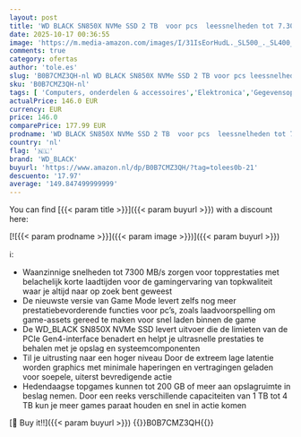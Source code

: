 ```yaml
---
layout: post
title: 'WD BLACK SN850X NVMe SSD 2 TB  voor pcs  leessnelheden tot 7.300 MB/s  schrijfsnelheden 6.600 MB/s  Game Mode 2.0  laadvoorspelling  PCIe Gen4-interface '
date: 2025-10-17 00:36:55
image: 'https://m.media-amazon.com/images/I/31IsEorHudL._SL500_._SL400_.jpg'
comments: true
category: ofertas
author: 'tole.es'
slug: 'B0B7CMZ3QH-nl WD BLACK SN850X NVMe SSD 2 TB voor pcs leessnelheden tot...'
sku: 'B0B7CMZ3QH-nl'
tags: [ 'Computers, onderdelen & accessoires','Elektronica','Gegevensopslag','Interne SSDs','Interne dataopslag','wd_black','🇳🇱', ]
actualPrice: 146.0 EUR
currency: EUR
price: 146.0
comparePrice: 177.99 EUR
prodname: 'WD BLACK SN850X NVMe SSD 2 TB  voor pcs  leessnelheden tot 7.300 MB/s  schrijfsnelheden 6.600 MB/s  Game Mode 2.0  laadvoorspelling  PCIe Gen4-interface '
country: 'nl'
flag: '🇳🇱'
brand: 'WD_BLACK'
buyurl: 'https://www.amazon.nl/dp/B0B7CMZ3QH/?tag=tolees0b-21'
descuento: '17.97'
average: '149.847499999999'
---
```


You can find [{{< param title >}}]({{< param buyurl >}}) with a discount here:

[![{{< param prodname >}}]({{< param image >}})]({{< param buyurl >}})

ℹ️:

- Waanzinnige snelheden tot 7300 MB/s zorgen voor topprestaties met belachelijk korte laadtijden voor de gamingervaring van topkwaliteit waar je altijd naar op zoek bent geweest
- De nieuwste versie van Game Mode levert zelfs nog meer prestatiebevorderende functies voor pc’s, zoals laadvoorspelling om game-assets gereed te maken voor snel laden binnen de game
- De WD_BLACK SN850X NVMe SSD levert uitvoer die de limieten van de PCIe Gen4-interface benadert en helpt je ultrasnelle prestaties te behalen met je opslag en systeemcomponenten
- Til je uitrusting naar een hoger niveau Door de extreem lage latentie worden graphics met minimale haperingen en vertragingen geladen voor soepele, uiterst bevredigende actie
- Hedendaagse topgames kunnen tot 200 GB of meer aan opslagruimte in beslag nemen. Door een reeks verschillende capaciteiten van 1 TB tot 4 TB kun je meer games paraat houden en snel in actie komen

[🛒 Buy it!!]({{< param buyurl >}})
{{<world>}}B0B7CMZ3QH{{</world>}}
